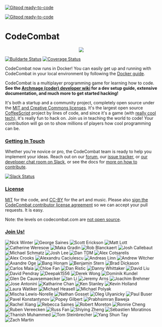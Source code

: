 [![Gitpod ready-to-code](https://img.shields.io/badge/Gitpod-ready--to--code-blue?logo=gitpod)](https://gitpod.io/#https://github.com/codecombat/codecombat)

[![Gitpod ready-to-code](https://img.shields.io/badge/Gitpod-ready--to--code-blue?logo=gitpod)](https://gitpod.io/#https://github.com/codecombat/codecombat)

# CodeCombat

<div style="text-align:center">
  <a href="http://codecombat.com/">
    <img src ="https://s3.amazonaws.com/files.codecombat.com/wiki-images/readme_00.png" />
  </a>
</div>

[![Buildarte Status](https://travis-ci.org/codecombat/codecombat.png?branch=master)](https://travis-ci.org/codecombat/codecombat)
[![Coverage Status](https://coveralls.io/repos/github/codecombat/codecombat/badge.svg)](https://coveralls.io/github/codecombat/codecombat)

CodeCombat now runs in Docker! You can easily get up and running with CodeCombat in your local environment by following the [Docker guide](../../wiki/Dev-Setup:-General-Information).

CodeCombat is a multiplayer programming game for learning how to code.
**See the [Archmage (coder) developer wiki](../../wiki/Archmage-Home) for a dev
setup guide, extensive documentation, and much more to get started hacking!**

It's both a startup and a community project, completely open source under the
[MIT and Creative Commons licenses](http://codecombat.com/legal). It's the
largest open source [CoffeeScript](http://coffeescript.org/) project by lines of
code, and since it's a game (with [really cool tech](../../wiki/Third-party-software-and-services)),
it's really fun to hack on. Join us in teaching the world to code! Your
contribution will go on to show millions of players how cool programming can be.

### [Getting In Touch](../../wiki/Developer-organization)

Whether you're novice or pro, the CodeCombat team is ready to help you implement
your ideas. Reach out on our [forum](http://discourse.codecombat.com), our
[issue tracker](../../issues), or
[our developer chat room on Slack](https://coco-slack-invite.herokuapp.com/), or
see the docs for [more on how to contribute](../../wiki/Developer-organization).

[![Slack Status](https://coco-slack-invite.herokuapp.com/badge.svg)](https://coco-slack-invite.herokuapp.com/)

### [License](LICENSE)

[MIT](LICENSE) for the code, and [CC-BY](http://codecombat.com/legal) for the
art and music. Please also
[sign the CodeCombat contributor license agreement](http://codecombat.com/cla)
so we can accept your pull requests. It is easy.

Note: the levels on codecombat.com are [not open source](LICENSE-LEVELS.md).

### [Join Us!](http://blog.codecombat.com/why-you-should-open-source-your-startup)

![Nick Winter](https://s3.amazonaws.com/files.codecombat.com/wiki-images/avatars/Nick%20Winter/nick-avatar.png "Nick Winter")
![George Saines](https://s3.amazonaws.com/files.codecombat.com/wiki-images/avatars/George%20Saines/george_small.png "George Saines")
![Scott Erickson](https://s3.amazonaws.com/files.codecombat.com/wiki-images/avatars/Scott%20Erickson/scott-avatar.png "Scott Erickson")
![Matt Lott](https://s3.amazonaws.com/files.codecombat.com/wiki-images/avatars/Matt%20Lott/matt-avatar.png "Matt Lott")
![Catherine Weresow](https://s3.amazonaws.com/files.codecombat.com/wiki-images/avatars/Cat+Weresow/cat_sync.png "Catherine Weresow")
![Maka Gradin](https://s3.amazonaws.com/files.codecombat.com/wiki-images/avatars/Maka%20Gradin/maka_gradin_100.png "Maka Gradin")
![Rob Blanckaert](https://s3.amazonaws.com/files.codecombat.com/wiki-images/avatars/Rob%20Blanckaert/rob_blanckaert_100.png "Rob Blanckaert")
![Josh Callebaut](https://s3.amazonaws.com/files.codecombat.com/wiki-images/avatars/Josh%20Callebaut/josh_callebaut_100.png "Josh Callebaut")
![Michael Schmatz](https://s3.amazonaws.com/files.codecombat.com/wiki-images/avatars/Michael%20Schmatz/michael_small.png "Michael Schmatz")
![Josh Lee](https://s3.amazonaws.com/files.codecombat.com/wiki-images/avatars/Josh%20Lee/josh_small.png "Josh Lee")
![Dan TDM](https://s3.amazonaws.com/files.codecombat.com/wiki-images/avatars/Dan_TDM/dan_tdm_100.png "Dan TDM")
![Alex Cotsarelis](https://s3.amazonaws.com/files.codecombat.com/wiki-images/avatars/Alex%20Cotsarelis/alex_100.png "Alex Cotsarelis")
![Alex Crooks](https://s3.amazonaws.com/files.codecombat.com/wiki-images/avatars/Alex%20Crooks/alex_100.png "Alex Crooks")
![Alexandru Caciulescu](https://s3.amazonaws.com/files.codecombat.com/wiki-images/avatars/Alexandru%20Caciulescu/alexandru_100.png "Alexandru Caciulescu")
![Andreas Linn](https://s3.amazonaws.com/files.codecombat.com/wiki-images/avatars/Andreas%20Linn/andreas_100.png "Andreas Linn")
![Andrew Witcher](https://s3.amazonaws.com/files.codecombat.com/wiki-images/avatars/Andrew%20Witcher/andrew_100.png "Andrew Witcher")
![Axandre Oge](https://s3.amazonaws.com/files.codecombat.com/wiki-images/avatars/Axandre%20Oge/axandre_100.png "Axandre Oge")
![Bang Honam](https://s3.amazonaws.com/files.codecombat.com/wiki-images/avatars/Bang%20Honam/bang_100.png "Bang Honam")
![Benjamin Stern](https://s3.amazonaws.com/files.codecombat.com/wiki-images/avatars/Benjamin%20Stern/benjamin_100.png "Benjamin Stern")
![Brad Dickason](https://s3.amazonaws.com/files.codecombat.com/wiki-images/avatars/Brad%20Dickason/brad_100.png "Brad Dickason")
![Carlos Maia](https://s3.amazonaws.com/files.codecombat.com/wiki-images/avatars/Carlos%20Maia/carlos_maia_100.png "Carlos Maia")
![Chloe Fan](https://s3.amazonaws.com/files.codecombat.com/wiki-images/avatars/Chloe%20Fan/chloe_100.png "Chloe Fan")
![Dan Ristic](https://s3.amazonaws.com/files.codecombat.com/wiki-images/avatars/Dan%20Ristic/dan_100.png "Dan Ristic")
![Danny Whittaker](https://s3.amazonaws.com/files.codecombat.com/wiki-images/avatars/Danny%20Whittaker/danny_100.png "Danny Whittaker")
![David Liu](https://s3.amazonaws.com/files.codecombat.com/wiki-images/avatars/David%20Liu/david_liu_100.png "David Liu")
![David Pendray](https://s3.amazonaws.com/files.codecombat.com/wiki-images/avatars/David%20Pendray/david_100.png "David Pendray")
![Deepak1556](https://s3.amazonaws.com/files.codecombat.com/wiki-images/avatars/Deepak1556/deepak_100.png "Deepak1556")
![Derek Wong](https://s3.amazonaws.com/files.codecombat.com/wiki-images/avatars/Derek%20Wong/derek_100.png "Derek Wong")
![Dominik Kundel](https://s3.amazonaws.com/files.codecombat.com/wiki-images/avatars/Dominik%20Kundel/dominik_k_100.png "Dominik Kundel")
![Glen De Cauwsemaecker](https://s3.amazonaws.com/files.codecombat.com/wiki-images/avatars/Glen%20de%20Cauwsemaecker/glen_100.png "Glen De Cauwsemaecker")
![Ian Li](https://s3.amazonaws.com/files.codecombat.com/wiki-images/avatars/Ian%20Li/ian_100.png "Ian Li")
![Jeremy Arns](https://s3.amazonaws.com/files.codecombat.com/wiki-images/avatars/Jeremy%20Arns/jeremy_100.png "Jeremy Arns")
![Joachim Brehmer](https://s3.amazonaws.com/files.codecombat.com/wiki-images/avatars/Joachim%20Brehmer/joachim_100.png "Joachim Brehmer")
![Jose Antonini](https://s3.amazonaws.com/files.codecombat.com/wiki-images/avatars/Jose%20Antonini/jose_antonini_100.png "Jose Antonini")
![Katharine Chan](https://s3.amazonaws.com/files.codecombat.com/wiki-images/avatars/Katharine%20Chan/katharine_100.png "Katharine Chan")
![Ken Stanley](https://s3.amazonaws.com/files.codecombat.com/wiki-images/avatars/Ken%20Stanley/ken_100.png "Ken Stanley")
![Kevin Holland](https://s3.amazonaws.com/files.codecombat.com/wiki-images/avatars/Kevin%20Holland/kevin_100.png "Kevin Holland")
![Laura Watiker](https://s3.amazonaws.com/files.codecombat.com/wiki-images/avatars/Laura%20Watiker/laura_100.png "Laura Watiker")
![Michael Heasell](https://s3.amazonaws.com/files.codecombat.com/wiki-images/avatars/Michael%20Heasell/michael_100.png "Michael Heasell")
![Michael Polyak](https://s3.amazonaws.com/files.codecombat.com/wiki-images/avatars/Michael%20Polyak/michael_100.png "Michael Polyak")
![Mischa Lewis-Norelle](https://s3.amazonaws.com/files.codecombat.com/wiki-images/avatars/Mischa%20Lewis-Norelle/mischa_100.png "Mischa Lewis-Norelle")
![Nathan Gosset](https://s3.amazonaws.com/files.codecombat.com/wiki-images/avatars/Nathan%20Gosset/nathan_100.png "Nathan Gosset")
![Oleg Ulyanicky](https://s3.amazonaws.com/files.codecombat.com/wiki-images/avatars/Oleg%20Ulyanickiy/oleg_100.png "Oleg Ulyanicky")
![Paul Buser](https://s3.amazonaws.com/files.codecombat.com/wiki-images/avatars/Paul%20Buser/paul_100.png "Paul Buser")
![Pavel Konstantynov](https://s3.amazonaws.com/files.codecombat.com/wiki-images/avatars/Pavel%20Konstantinov/pavel_100.png "Pavel Konstantynov")
![Popey Gilbert](https://s3.amazonaws.com/files.codecombat.com/wiki-images/avatars/Popey%20Gilbert/popey_100.png "Popey Gilbert")
![Prabhsimran Baweja](https://s3.amazonaws.com/files.codecombat.com/wiki-images/avatars/Prabhsimran%20Baweja/prabhsimran_100.png "Prabhsimran Baweja")
![Rachel Xiang](https://s3.amazonaws.com/files.codecombat.com/wiki-images/avatars/Rachel%20Xiang/rachel_100.png "Rachel Xiang")
![Rebecca Saines](https://s3.amazonaws.com/files.codecombat.com/wiki-images/avatars/Rebecca%20Saines/rebecca_100.png "Rebecca Saines")
![Robert Moreton](https://s3.amazonaws.com/files.codecombat.com/wiki-images/avatars/Robert%20Moreton/robert_100.png "Robert Moreton")
![Ronnie Cheng](https://s3.amazonaws.com/files.codecombat.com/wiki-images/avatars/Ronnie%20Cheng/ronnie_100.png "Ronnie Cheng")
![Ruben Vereecken](https://s3.amazonaws.com/files.codecombat.com/wiki-images/avatars/Ruben%20Vereecken/ruben_100.png "Ruben Vereecken")
![Russ Fan](https://s3.amazonaws.com/files.codecombat.com/wiki-images/avatars/Russ%20Fan/russ_100.png "Russ Fan")
![Shiying Zheng](https://s3.amazonaws.com/files.codecombat.com/wiki-images/avatars/Shying%20Zheng/shiyeng_100.png "Shiying Zheng")
![Sébastien Moratinos](https://s3.amazonaws.com/files.codecombat.com/wiki-images/avatars/Tom%20Steinbrecher/tom_100.png "Sébastien Moratinos")
![Thanish Muhammed](https://s3.amazonaws.com/files.codecombat.com/wiki-images/avatars/Thanish%20Muhammed/thanish_100.png "Thanish Muhammed")
![Tom Steinbrecher](https://s3.amazonaws.com/files.codecombat.com/wiki-images/avatars/Tom%20Steinbrecher/tom_100.png "Tom Steinbrecher")
![Yang Shun Tay](https://s3.amazonaws.com/files.codecombat.com/wiki-images/avatars/Yang%20Shun%20Tay/yang_shun_tay_100.png "Yang Shun Tay")
![Zach Martin](https://s3.amazonaws.com/files.codecombat.com/wiki-images/avatars/Zach%20Martin/zack_100.png "Zach Martin")
